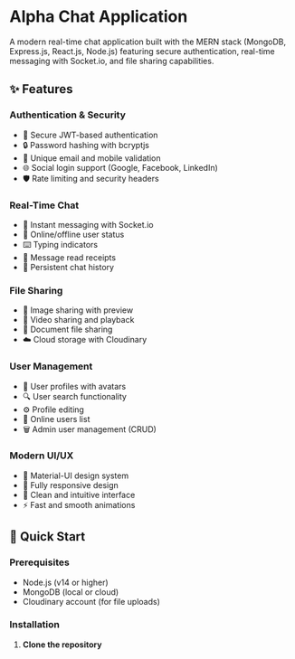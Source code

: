 # Alpha Chat Application

A modern real-time chat application built with the MERN stack (MongoDB, Express.js, React.js, Node.js) featuring secure authentication, real-time messaging with Socket.io, and file sharing capabilities.

## ✨ Features

### Authentication & Security
- 🔐 Secure JWT-based authentication
- 🔒 Password hashing with bcryptjs
- 👥 Unique email and mobile validation
- 🌐 Social login support (Google, Facebook, LinkedIn)
- 🛡️ Rate limiting and security headers

### Real-Time Chat
- 💬 Instant messaging with Socket.io
- 📱 Online/offline user status
- ⌨️ Typing indicators
- 📝 Message read receipts
- 💾 Persistent chat history

### File Sharing
- 📸 Image sharing with preview
- 🎥 Video sharing and playback
- 📄 Document file sharing
- ☁️ Cloud storage with Cloudinary

### User Management
- 👤 User profiles with avatars
- 🔍 User search functionality
- ⚙️ Profile editing
- 👥 Online users list
- 🗑️ Admin user management (CRUD)

### Modern UI/UX
- 🎨 Material-UI design system
- 📱 Fully responsive design
- 🌙 Clean and intuitive interface
- ⚡ Fast and smooth animations

## 🚀 Quick Start

### Prerequisites
- Node.js (v14 or higher)
- MongoDB (local or cloud)
- Cloudinary account (for file uploads)

### Installation

1. **Clone the repository**
